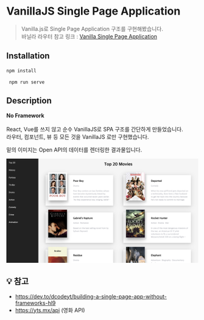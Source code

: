 # VanillaJS Single Page Application

> Vanilla.js로 Single Page Application 구조를 구현해봤습니다. <Br/>
> 바닐라 라우터 참고 링크 : [Vanilla Single Page Application](https://www.youtube.com/watch?v=6BozpmSjk-Y&feature=emb_title)

## Installation
```
npm install
```
```
 npm run serve
```

## Description

 **No Framework** <Br/><Br/>
React, Vue를 쓰지 않고 순수 VanillaJS로 SPA 구조를 간단하게 만들었습니다.<br/>
라우터, 컴포넌트, 뷰 등 모든 것을 VanillaJS 로만 구현했습니다.

밑의 이미지는 Open API의 데이터를 렌더링한 결과물입니다.

![ex_screenshot](./docs/image.png)

## 💡 참고 

- https://dev.to/dcodeyt/building-a-single-page-app-without-frameworks-hl9
- https://yts.mx/api (영화 API)
